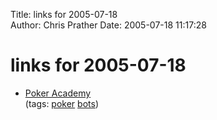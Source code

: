 Title: links for 2005-07-18  
Author: Chris Prather
Date: 2005-07-18 11:17:28

# links for 2005-07-18
<ul class="delicious">
	<li>
		<div class="delicious-link"><a href="http://www.poki-poker.com/downloads/">Poker Academy</a></div>
		<div class="delicious-tags">(tags: <a href="http://del.icio.us/perigrin/poker">poker</a> <a href="http://del.icio.us/perigrin/bots">bots</a>)</div>
	</li>
</ul>


